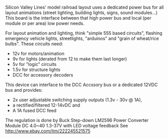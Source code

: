 Silicon Valley Lines' model railroad layout uses a dedicated power
bus for all layout animations (street lighting, building lights,
signs, sound modules...) This board is the interface between that
high power bus and local (per module or per area) low power needs.

For layout animation and lighting, think "simple 555 based circuits",
flashing emergency vehicle lights, streetlights, "arduinos" and
"grain of wheat/rice bulbs".  These circuits need:

  * 12v for motors/animation
  * 9v for lights (derated from 12 to make them last longer)
  * 5v for "logic" circuits
  * 1.5v for structure lights
  * DCC for accessory decoders

This device can interface to the DCC Accssory bus or a dedicated 12VDC bus and provides:

  * 2x user adjustable switching supply outputs (1.3v - 30v @ 1A),
  * a rectified/filtered 12-14vDC and
  * A 1A fused DCC feed

The regulation is done by Buck Step-down LM2596 Power Converter Module DC 4.0~40 1.3-37V with LED voltage feedback
See http://www.ebay.com/itm/222245521575

